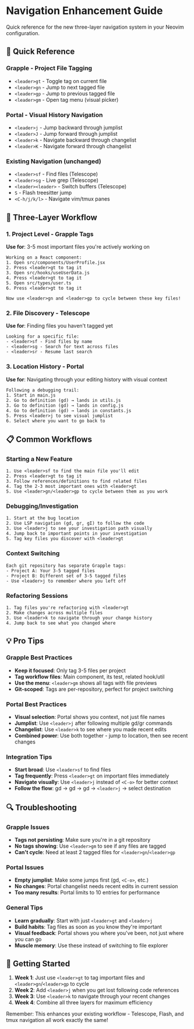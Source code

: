 # Navigation Enhancement Guide

Quick reference for the new three-layer navigation system in your Neovim configuration.

## 🚀 Quick Reference

### Grapple - Project File Tagging
- `<leader>gt` - Toggle tag on current file
- `<leader>gn` - Jump to next tagged file
- `<leader>gp` - Jump to previous tagged file
- `<leader>gm` - Open tag menu (visual picker)

### Portal - Visual History Navigation
- `<leader>j` - Jump backward through jumplist
- `<leader>J` - Jump forward through jumplist
- `<leader>k` - Navigate backward through changelist
- `<leader>K` - Navigate forward through changelist

### Existing Navigation (unchanged)
- `<leader>sf` - Find files (Telescope)
- `<leader>sg` - Live grep (Telescope)
- `<leader><leader>` - Switch buffers (Telescope)
- `S` - Flash treesitter jump
- `<C-h/j/k/l>` - Navigate vim/tmux panes

## 🎯 Three-Layer Workflow

### 1. Project Level - Grapple Tags
**Use for**: 3-5 most important files you're actively working on

```
Working on a React component:
1. Open src/components/UserProfile.jsx
2. Press <leader>gt to tag it
3. Open src/hooks/useUserData.js
4. Press <leader>gt to tag it
5. Open src/types/user.ts
6. Press <leader>gt to tag it

Now use <leader>gn and <leader>gp to cycle between these key files!
```

### 2. File Discovery - Telescope
**Use for**: Finding files you haven't tagged yet

```
Looking for a specific file:
- <leader>sf - Find files by name
- <leader>sg - Search for text across files
- <leader>sr - Resume last search
```

### 3. Location History - Portal
**Use for**: Navigating through your editing history with visual context

```
Following a debugging trail:
1. Start in main.js
2. Go to definition (gd) → lands in utils.js
3. Go to definition (gd) → lands in config.js
4. Go to definition (gd) → lands in constants.js
5. Press <leader>j to see visual jumplist
6. Select where you want to go back to
```

## 📋 Common Workflows

### Starting a New Feature
```
1. Use <leader>sf to find the main file you'll edit
2. Press <leader>gt to tag it
3. Follow references/definitions to find related files
4. Tag the 2-3 most important ones with <leader>gt
5. Use <leader>gn/<leader>gp to cycle between them as you work
```

### Debugging/Investigation
```
1. Start at the bug location
2. Use LSP navigation (gd, gr, gI) to follow the code
3. Use <leader>j to see your investigation path visually
4. Jump back to important points in your investigation
5. Tag key files you discover with <leader>gt
```

### Context Switching
```
Each git repository has separate Grapple tags:
- Project A: Your 3-5 tagged files
- Project B: Different set of 3-5 tagged files
- Use <leader>j to remember where you left off
```

### Refactoring Sessions
```
1. Tag files you're refactoring with <leader>gt
2. Make changes across multiple files
3. Use <leader>k to navigate through your change history
4. Jump back to see what you changed where
```

## 💡 Pro Tips

### Grapple Best Practices
- **Keep it focused**: Only tag 3-5 files per project
- **Tag workflow files**: Main component, its test, related hook/util
- **Use the menu**: `<leader>gm` shows all tags with file previews
- **Git-scoped**: Tags are per-repository, perfect for project switching

### Portal Best Practices
- **Visual selection**: Portal shows you context, not just file names
- **Jumplist**: Use `<leader>j` after following multiple gd/gr commands
- **Changelist**: Use `<leader>k` to see where you made recent edits
- **Combined power**: Use both together - jump to location, then see recent changes

### Integration Tips
- **Start broad**: Use `<leader>sf` to find files
- **Tag frequently**: Press `<leader>gt` on important files immediately
- **Navigate visually**: Use `<leader>j` instead of `<C-o>` for better context
- **Follow the flow**: gd → gd → gd → `<leader>j` → select destination

## 🔍 Troubleshooting

### Grapple Issues
- **Tags not persisting**: Make sure you're in a git repository
- **No tags showing**: Use `<leader>gm` to see if any files are tagged
- **Can't cycle**: Need at least 2 tagged files for `<leader>gn`/`<leader>gp`

### Portal Issues
- **Empty jumplist**: Make some jumps first (gd, `<C-o>`, etc.)
- **No changes**: Portal changelist needs recent edits in current session
- **Too many results**: Portal limits to 10 entries for performance

### General Tips
- **Learn gradually**: Start with just `<leader>gt` and `<leader>j`
- **Build habits**: Tag files as soon as you know they're important
- **Visual feedback**: Portal shows you where you've been, not just where you can go
- **Muscle memory**: Use these instead of switching to file explorer

## 🎉 Getting Started

1. **Week 1**: Just use `<leader>gt` to tag important files and `<leader>gn`/`<leader>gp` to cycle
2. **Week 2**: Add `<leader>j` when you get lost following code references
3. **Week 3**: Use `<leader>k` to navigate through your recent changes
4. **Week 4**: Combine all three layers for maximum efficiency

Remember: This enhances your existing workflow - Telescope, Flash, and tmux navigation all work exactly the same!